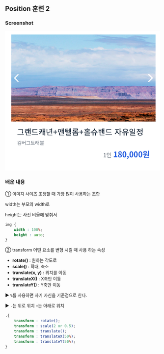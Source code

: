 ## Position 훈련 2

### Screenshot
<img src="./assets/transform.PNG" alt="transform 예제" />

### 배운 내용

① 이미지 사이즈 조정할 때 가장 많이 사용하는 조합

width는 부모의 width로

height는 사진 비율에 맞춰서
```CSS
img {
    width : 100%;
    height : auto;
}
```

② transform
어떤 요소를 변형 시킬 때 사용 하는 속성

- **rotate()** : 원하는 각도로
- **scale()** : 확대, 축소
- **translate(x, y)** : 위치를 이동
- **translateX()** : X축만 이동 
- **translateY()** : Y축만 이동

▶ `%`를 사용하면 자기 자신을 기준점으로 한다.

▶ `-`는 위로 위치 `+`는 아래로 위치

```CSS
.{
    transform : rotate();
    transform : scale(2 or 0.5);
    transform : translate();
    transform : translateX(50%);
    transform : translateY(50%);
}
```

